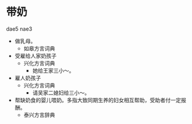 # 带奶
dae5 nae3
+ 做乳母。
  * 如皋方言词典
+ 受雇给人家奶孩子
  * 兴化方言词典
    - 她给王家三小～。
+ 雇人奶孩子
  * 兴化方言词典
    - 请吴家二媳妇给三小～。
+ 帮缺奶食的婴儿喂奶。多指大致同期生养的妇女相互帮助，受助者付一定报酬。
  * 泰兴方言辞典
